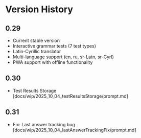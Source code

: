 # Version History

## 0.29
- Current stable version
- Interactive grammar tests (7 test types)
- Latin-Cyrillic translator
- Multi-language support (en, ru, sr-Latn, sr-Cyrl)
- PWA support with offline functionality

## 0.30
- Test Results Storage [docs/wip/2025_10_04_testResultsStorage/prompt.md]

## 0.31
- Fix: Last answer tracking bug [docs/wip/2025_10_04_lastAnswerTrackingFix/prompt.md]


